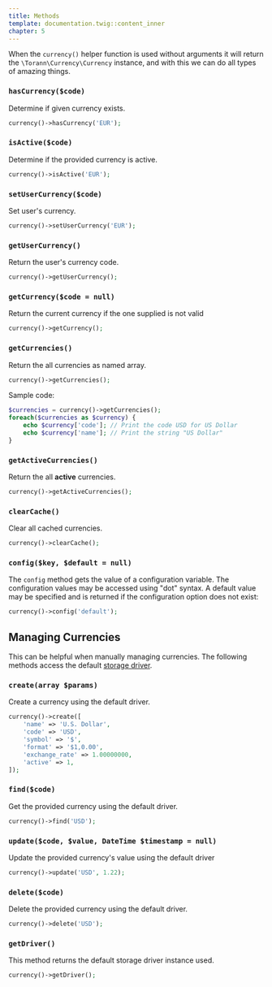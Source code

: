 ```yaml
---
title: Methods
template: documentation.twig::content_inner
chapter: 5
---
```


When the `currency()` helper function is used without arguments it will return the `\Torann\Currency\Currency` instance, and with this we can do all types of amazing things.

### `hasCurrency($code)`

Determine if given currency exists.

```php
currency()->hasCurrency('EUR');
```

### `isActive($code)`

Determine if the provided currency is active.

```php
currency()->isActive('EUR');
```

### `setUserCurrency($code)`

Set user's currency.

```php
currency()->setUserCurrency('EUR');
```

### `getUserCurrency()`

Return the user's currency code.

```php
currency()->getUserCurrency();
```

### `getCurrency($code = null)`

Return the current currency if the one supplied is not valid

```php
currency()->getCurrency();
```

### `getCurrencies()`

Return the all currencies as named array.

```php
currency()->getCurrencies();
```

Sample code:

```php
$currencies = currency()->getCurrencies();
foreach($currencies as $currency) {
    echo $currency['code']; // Print the code USD for US Dollar
    echo $currency['name']; // Print the string "US Dollar"
}
```

### `getActiveCurrencies()`

Return the all **active** currencies.

```php
currency()->getActiveCurrencies();
```

### `clearCache()`

Clear all cached currencies.

```php
currency()->clearCache();
```

### `config($key, $default = null)`

The `config` method gets the value of a configuration variable. The configuration values may be accessed using "dot" syntax. A default value may be specified and is returned if the configuration option does not exist:

```php
currency()->config('default');
```

## Managing Currencies

This can be helpful when manually managing currencies. The following methods access the default [storage driver](/projects/laravel-currency/doc/storage-drivers.html).

### `create(array $params)`

Create a currency using the default driver.

```php
currency()->create([
    'name' => 'U.S. Dollar',
    'code' => 'USD',
    'symbol' => '$',
    'format' => '$1,0.00',
    'exchange_rate' => 1.00000000,
    'active' => 1,
]);
```

### `find($code)`

Get the provided currency using the default driver.

```php
currency()->find('USD');
```

### `update($code, $value, DateTime $timestamp = null)`

Update the provided currency's value using the default driver

```php
currency()->update('USD', 1.22);
```

### `delete($code)`

Delete the provided currency using the default driver.

```php
currency()->delete('USD');
```

### `getDriver()`

This method returns the default storage driver instance used.

```php
currency()->getDriver();
```
